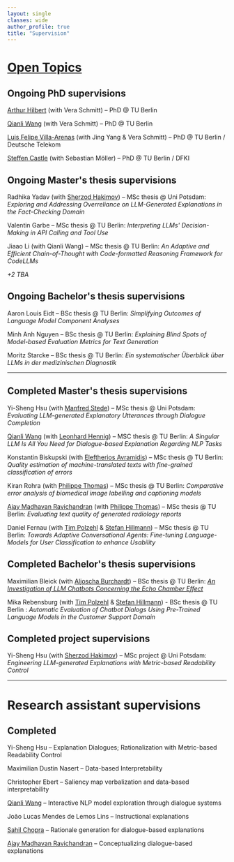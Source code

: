 ```yaml
---
layout: single
classes: wide
author_profile: true
title: "Supervision"
---
```


# [Open Topics](./topics.md)

## Ongoing PhD supervisions
[Arthur Hilbert](https://xplainlp.github.io/authors/arthur-hilbert/) (with Vera Schmitt) – PhD @ TU Berlin  

[Qianli Wang](https://xplainlp.github.io/authors/qianli-wang/) (with Vera Schmitt) – PhD @ TU Berlin  

[Luis Felipe Villa-Arenas](https://xplainlp.github.io/authors/luis-felipe-villa-arenas/) (with Jing Yang & Vera Schmitt) – PhD @ TU Berlin / Deutsche Telekom  

[Steffen Castle](https://dfki-nlp.github.io/authors/steffen-castle/) (with Sebastian Möller) – PhD @ TU Berlin / DFKI  

## Ongoing Master's thesis supervisions
Radhika Yadav (with [Sherzod Hakimov](https://sherzod-hakimov.github.io/)) – MSc thesis @ Uni Potsdam: _Exploring and Addressing Overreliance on LLM-Generated Explanations in the Fact-Checking Domain_  

Valentin Garbe – MSc thesis @ TU Berlin: _Interpreting LLMs' Decision-Making in API Calling and Tool Use_  

Jiaao Li (with Qianli Wang) – MSc thesis @ TU Berlin: _An Adaptive and Efficient Chain-of-Thought with Code-formatted Reasoning Framework for CodeLLMs_  

*+2 TBA*

## Ongoing Bachelor's thesis supervisions
Aaron Louis Eidt – BSc thesis @ TU Berlin: _Simplifying Outcomes of Language Model Component Analyses_  

Minh Anh Nguyen – BSc thesis @ TU Berlin: _Explaining Blind Spots of Model-based Evaluation Metrics for Text Generation_

Moritz Starcke – BSc thesis @ TU Berlin: _Ein systematischer Überblick über LLMs in der medizinischen Diagnostik_  

---


## Completed Master's thesis supervisions
Yi-Sheng Hsu (with [Manfred Stede](https://www.ling.uni-potsdam.de/~stede/)) – MSc thesis @ Uni Potsdam: _Evaluating LLM-generated Explanatory Utterances through Dialogue Completion_  

[Qianli Wang](https://github.com/qiaw99) (with [Leonhard Hennig](https://dfki-nlp.github.io/authors/leonhard-hennig/)) – MSC thesis @ TU Berlin: _A Singular LLM Is All You Need for Dialogue-based Explanation Regarding NLP Tasks_  

Konstantin Biskupski (with [Eleftherios Avramidis](https://github.com/lefterav)) – MSc thesis @ TU Berlin: _Quality estimation of machine-translated texts with fine-grained classification of errors_  

Kiran Rohra (with [Philippe Thomas](https://github.com/erechtheus)) – MSc thesis @ TU Berlin: _Comparative error analysis of biomedical image labelling and captioning models_  

[Ajay Madhavan Ravichandran](https://github.com/aj280192) (with [Philippe Thomas](https://github.com/erechtheus)) – MSc thesis @ TU Berlin: _Evaluating text quality of generated radiology reports_  

Daniel Fernau (with [Tim Polzehl](https://www.tu.berlin/en/qu/ueber-uns/team-personen/gast-wissenschaftler-partner/dr-tim-polzehl) & [Stefan Hillmann](https://www.tu.berlin/index.php?id=29495)) – MSc thesis @ TU Berlin: _Towards Adaptive Conversational Agents: Fine-tuning Language-Models for User Classification to enhance Usability_

## Completed Bachelor's thesis supervisions
Maximilian Bleick (with [Aljoscha Burchardt](https://www.dfki.de/~aburch/)) – BSc thesis @ TU Berlin: [_An Investigation of LLM Chatbots Concerning the Echo Chamber Effect_](https://tu.berlin/index.php?id=246820)

Mika Rebensburg (with [Tim Polzehl](https://www.tu.berlin/en/qu/ueber-uns/team-personen/gast-wissenschaftler-partner/dr-tim-polzehl) & [Stefan Hillmann](https://www.tu.berlin/index.php?id=29495)) - BSc thesis @ TU Berlin : _Automatic Evaluation of Chatbot Dialogs Using Pre-Trained Language Models in the Customer Support Domain_   

## Completed project supervisions
Yi-Sheng Hsu (with [Sherzod Hakimov](https://sherzod-hakimov.github.io/)) – MSc project @ Uni Potsdam: _Engineering LLM-generated Explanations with Metric-based Readability Control_  


---


# Research assistant supervisions

## Completed

Yi-Sheng Hsu – Explanation Dialogues; Rationalization with Metric-based Readability Control  

Maximilian Dustin Nasert – Data-based Interpretability  

Christopher Ebert – Saliency map verbalization and data-based interpretability  

[Qianli Wang](https://github.com/qiaw99) – Interactive NLP model exploration through dialogue systems  

João Lucas Mendes de Lemos Lins – Instructional explanations  

[Sahil Chopra](https://schopra6.github.io/) – Rationale generation for dialogue-based explanations  

[Ajay Madhavan Ravichandran](https://github.com/aj280192) – Conceptualizing dialogue-based explanations  
